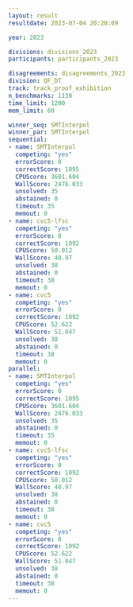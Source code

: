 ```yaml
---
layout: result
resultdate: 2023-07-04 20:20:09

year: 2023

divisions: divisions_2023
participants: participants_2023

disagreements: disagreements_2023
division: QF_DT
track: track_proof_exhibition
n_benchmarks: 1130
time_limit: 1200
mem_limit: 60

winner_seq: SMTInterpol
winner_par: SMTInterpol
sequential:
- name: SMTInterpol
  competing: "yes"
  errorScore: 0
  correctScore: 1095
  CPUScore: 3601.604
  WallScore: 2476.033
  unsolved: 35
  abstained: 0
  timeout: 35
  memout: 0
- name: cvc5-lfsc
  competing: "yes"
  errorScore: 0
  correctScore: 1092
  CPUScore: 50.012
  WallScore: 48.97
  unsolved: 38
  abstained: 0
  timeout: 38
  memout: 0
- name: cvc5
  competing: "yes"
  errorScore: 0
  correctScore: 1092
  CPUScore: 52.622
  WallScore: 51.047
  unsolved: 38
  abstained: 0
  timeout: 38
  memout: 0
parallel:
- name: SMTInterpol
  competing: "yes"
  errorScore: 0
  correctScore: 1095
  CPUScore: 3601.604
  WallScore: 2476.033
  unsolved: 35
  abstained: 0
  timeout: 35
  memout: 0
- name: cvc5-lfsc
  competing: "yes"
  errorScore: 0
  correctScore: 1092
  CPUScore: 50.012
  WallScore: 48.97
  unsolved: 38
  abstained: 0
  timeout: 38
  memout: 0
- name: cvc5
  competing: "yes"
  errorScore: 0
  correctScore: 1092
  CPUScore: 52.622
  WallScore: 51.047
  unsolved: 38
  abstained: 0
  timeout: 38
  memout: 0
---
```


